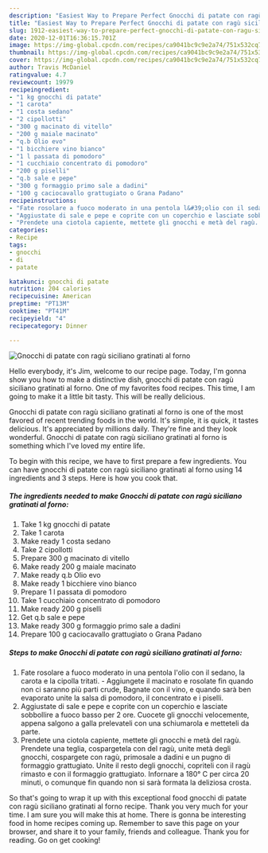 ```yaml
---
description: "Easiest Way to Prepare Perfect Gnocchi di patate con ragù siciliano gratinati al forno"
title: "Easiest Way to Prepare Perfect Gnocchi di patate con ragù siciliano gratinati al forno"
slug: 1912-easiest-way-to-prepare-perfect-gnocchi-di-patate-con-ragu-siciliano-gratinati-al-forno
date: 2020-12-01T16:36:15.701Z
image: https://img-global.cpcdn.com/recipes/ca9041bc9c9e2a74/751x532cq70/gnocchi-di-patate-con-ragu-siciliano-gratinati-al-forno-recipe-main-photo.jpg
thumbnail: https://img-global.cpcdn.com/recipes/ca9041bc9c9e2a74/751x532cq70/gnocchi-di-patate-con-ragu-siciliano-gratinati-al-forno-recipe-main-photo.jpg
cover: https://img-global.cpcdn.com/recipes/ca9041bc9c9e2a74/751x532cq70/gnocchi-di-patate-con-ragu-siciliano-gratinati-al-forno-recipe-main-photo.jpg
author: Travis McDaniel
ratingvalue: 4.7
reviewcount: 19979
recipeingredient:
- "1 kg gnocchi di patate"
- "1 carota"
- "1 costa sedano"
- "2 cipollotti"
- "300 g macinato di vitello"
- "200 g maiale macinato"
- "q.b Olio evo"
- "1 bicchiere vino bianco"
- "1 l passata di pomodoro"
- "1 cucchiaio concentrato di pomodoro"
- "200 g piselli"
- "q.b sale e pepe"
- "300 g formaggio primo sale a dadini"
- "100 g caciocavallo grattugiato o Grana Padano"
recipeinstructions:
- "Fate rosolare a fuoco moderato in una pentola l&#39;olio con il sedano, la carota e la cipolla tritati. Aggiungete il macinato e rosolate fin quando non ci saranno più parti crude, Bagnate con il vino, e quando sarà ben evaporato unite la salsa di pomodoro, il concentrato e i piselli."
- "Aggiustate di sale e pepe e coprite con un coperchio e lasciate sobbollire a fuoco basso per 2 ore. Cuocete gli gnocchi velocemente, appena salgono a galla prelevateli con una schiumarola e metteteli da parte."
- "Prendete una ciotola capiente, mettete gli gnocchi e metà del ragù. Prendete una teglia, cospargetela con del ragù, unite metà degli gnocchi, cospargete con ragù, primosale a dadini e un pugno di formaggio grattugiato. Unite il resto degli gnocchi, copriteli con il ragù rimasto e con il formaggio grattugiato. Infornare a 180° C per circa 20 minuti, o comunque fin quando non si sarà formata la deliziosa crosta."
categories:
- Recipe
tags:
- gnocchi
- di
- patate

katakunci: gnocchi di patate 
nutrition: 204 calories
recipecuisine: American
preptime: "PT13M"
cooktime: "PT41M"
recipeyield: "4"
recipecategory: Dinner

---
```



![Gnocchi di patate con ragù siciliano gratinati al forno](https://img-global.cpcdn.com/recipes/ca9041bc9c9e2a74/751x532cq70/gnocchi-di-patate-con-ragu-siciliano-gratinati-al-forno-recipe-main-photo.jpg)

Hello everybody, it's Jim, welcome to our recipe page. Today, I'm gonna show you how to make a distinctive dish, gnocchi di patate con ragù siciliano gratinati al forno. One of my favorites food recipes. This time, I am going to make it a little bit tasty. This will be really delicious.



Gnocchi di patate con ragù siciliano gratinati al forno is one of the most favored of recent trending foods in the world. It's simple, it is quick, it tastes delicious. It's appreciated by millions daily. They're fine and they look wonderful. Gnocchi di patate con ragù siciliano gratinati al forno is something which I've loved my entire life.


To begin with this recipe, we have to first prepare a few ingredients. You can have gnocchi di patate con ragù siciliano gratinati al forno using 14 ingredients and 3 steps. Here is how you cook that.

<!--inarticleads1-->

##### The ingredients needed to make Gnocchi di patate con ragù siciliano gratinati al forno:

1. Take 1 kg gnocchi di patate
1. Take 1 carota
1. Make ready 1 costa sedano
1. Take 2 cipollotti
1. Prepare 300 g macinato di vitello
1. Make ready 200 g maiale macinato
1. Make ready q.b Olio evo
1. Make ready 1 bicchiere vino bianco
1. Prepare 1 l passata di pomodoro
1. Take 1 cucchiaio concentrato di pomodoro
1. Make ready 200 g piselli
1. Get q.b sale e pepe
1. Make ready 300 g formaggio primo sale a dadini
1. Prepare 100 g caciocavallo grattugiato o Grana Padano




<!--inarticleads2-->

##### Steps to make Gnocchi di patate con ragù siciliano gratinati al forno:

1. Fate rosolare a fuoco moderato in una pentola l&#39;olio con il sedano, la carota e la cipolla tritati. - Aggiungete il macinato e rosolate fin quando non ci saranno più parti crude, Bagnate con il vino, e quando sarà ben evaporato unite la salsa di pomodoro, il concentrato e i piselli.
1. Aggiustate di sale e pepe e coprite con un coperchio e lasciate sobbollire a fuoco basso per 2 ore. Cuocete gli gnocchi velocemente, appena salgono a galla prelevateli con una schiumarola e metteteli da parte.
1. Prendete una ciotola capiente, mettete gli gnocchi e metà del ragù. Prendete una teglia, cospargetela con del ragù, unite metà degli gnocchi, cospargete con ragù, primosale a dadini e un pugno di formaggio grattugiato. Unite il resto degli gnocchi, copriteli con il ragù rimasto e con il formaggio grattugiato. Infornare a 180° C per circa 20 minuti, o comunque fin quando non si sarà formata la deliziosa crosta.




So that's going to wrap it up with this exceptional food gnocchi di patate con ragù siciliano gratinati al forno recipe. Thank you very much for your time. I am sure you will make this at home. There is gonna be interesting food in home recipes coming up. Remember to save this page on your browser, and share it to your family, friends and colleague. Thank you for reading. Go on get cooking!
